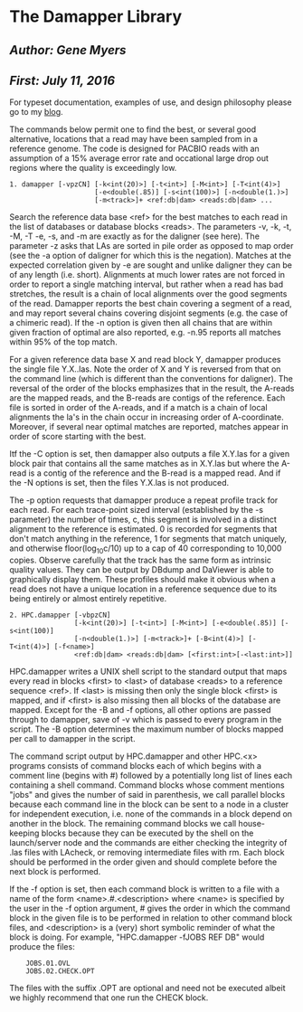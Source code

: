 # The Damapper Library

## _Author:  Gene Myers_
## _First:   July 11, 2016_

For typeset documentation, examples of use, and design philosophy please go to
my [blog](https://dazzlerblog.wordpress.com/command-guides/damapper-commands).

The commands below permit one to find the best, or several good alternative,
locations that a read may have been sampled from in a reference genome.  The
code is designed for PACBIO reads with an assumption of a 15% average error
rate and occational large drop out regions where the quality is exceedingly
low.

```
1. damapper [-vpzCN] [-k<int(20)>] [-t<int>] [-M<int>] [-T<int(4)>]
                     [-e<double(.85)] [-s<int(100)>] [-n<double(1.)>]
                     [-m<track>]+ <ref:db|dam> <reads:db|dam> ...
```

Search the reference data base \<ref\> for the best matches to each read in the list of
databases or database blocks \<reads\>.  The parameters -v, -k, -t, -M, -T -e, -s,
and -m are exactly as for the daligner (see here).  The parameter -z asks that LAs are
sorted in pile order as opposed to map order (see the -a option of daligner for which this
is the negation).  Matches at the expected correlation
given by -e are sought and unlike daligner they can be of any length (i.e. short).
Alignments at much lower rates are not forced in order to report a single matching
interval, but rather when a read has bad stretches, the result is a chain of local
alignments over the good segments of the read.  Damapper reports the best chain
covering a segment of a read, and may report several chains covering disjoint segments
(e.g. the case of a chimeric read).  If the -n option is given then all chains that
are within given fraction of optimal are also reported, e.g. -n.95 reports all matches
within 95% of the top match.

For a given reference data base X and read block Y, damapper produces the single file
Y.X..las.
Note the order of X and Y is reversed
from that on the command line (which is different than the conventions for
daligner).
The reversal of the order of the blocks emphasizes that in the result, the A-reads
are the mapped reads, and the B-reads are contigs of the reference.  Each file is
sorted in order of the A-reads, and if a match is a chain of local alignments the
la's in the chain occur in increasing order of A-coordinate.  Moreover, if several
near optimal matches are reported, matches appear in order of score starting
with the best.

Itf the -C option is set, then damapper also outputs a file X.Y.las for a given
block pair that contains all
the same matches as in X.Y.las but where the A-read is a contig of the
reference and the B-read is a mapped read.  And if the -N options is set, then the
files Y.X.las is not produced.

The -p option requests that damapper produce a repeat profile track for each read.
For each trace-point sized interval (established by the -s parameter) the number of
times, c, this segment is involved in a distinct alignment to the reference is
estimated.  0 is recorded for segments that don't match anything in the reference,
1 for segments that match uniquely, and otherwise floor(log<sub>10</sub>c/10) up to a cap of
40 corresponding to 10,000 copies.  Observe carefully that the track has the same
form as intrinsic quality values.  They can be output by DBdump and DaViewer is able
to graphically display them.  These profiles should make it obvious when a read does
not have a unique location in a reference sequence due to its being entirely or almost
entirely repetitive.

```
2. HPC.damapper [-vbpzCN]
                [-k<int(20)>] [-t<int>] [-M<int>] [-e<double(.85)] [-s<int(100)]
                [-n<double(1.)>] [-m<track>]+ [-B<int(4)>] [-T<int(4)>] [-f<name>]
                <ref:db|dam> <reads:db|dam> [<first:int>[-<last:int>]]
```

HPC.damapper writes a UNIX shell script to the standard output that maps every read in
blocks \<first\> to \<last\> of database \<reads\> to a reference sequence \<ref\>.  If \<last\>
is missing then only the single block \<first\> is mapped, and if \<first\> is also missing
then all blocks of the database are mapped.  Except for the -B and -f options, all
other options are passed through to damapper, save of -v which is passed to every
program in the script.  The -B option determines the maximum number of blocks mapped
per call to damapper in the script.

The command script output by HPC.damapper and other HPC.\<x\> programs consists of
command blocks each of which begins with a comment line (begins with #) followed by a
potentially long list of lines each containing a shell command.  Command blocks whose
comment mentions "jobs" and gives the number of said in parenthesis, we call parallel
blocks because each command line in the block can be sent to a node in a cluster for
independent execution, i.e. none of the commands in a block depend on another in the
block.  The remaining command blocks we call house-keeping blocks because they can be
executed by the shell on the launch/server node and the commands are either checking
the integrity of .las files with LAcheck, or removing intermediate files with rm. Each
block should be performed in the order given and should complete before the next
block is performed.

If the -f option is set, then each command block is written to a file with a name of
the form \<name\>.#.\<description\> where \<name\> is specified by the user in the -f option
argument, # gives the order in which the command block in the given file is to be
performed in relation to other command block files, and \<description\> is a (very)
short symbolic reminder of what the block is doing.  For example,
"HPC.damapper -fJOBS REF DB" would produce the files:

```
    JOBS.01.OVL
    JOBS.02.CHECK.OPT
```

The files with the suffix .OPT are optional and need not be executed albeit we highly
recommend that one run the CHECK block.
